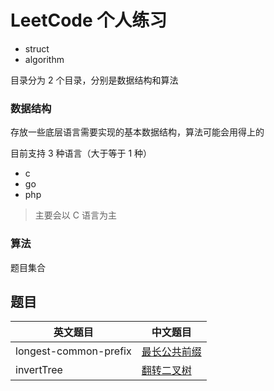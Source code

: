 # LeetCode 个人练习

- struct
- algorithm

目录分为 2 个目录，分别是数据结构和算法

### 数据结构

存放一些底层语言需要实现的基本数据结构，算法可能会用得上的

目前支持 3 种语言（大于等于 1 种）

- c
- go
- php

> 主要会以 C 语言为主

### 算法

题目集合

## 题目

| 英文题目              | 中文题目                                                                                            |
| --------------------- | --------------------------------------------------------------------------------------------------- |
| longest-common-prefix | [最长公共前缀](https://github.com/whiteCcinn/leetcode-practice/blob/master/subject/最长公共前缀.md) |
| invertTree            | [翻转二叉树](https://github.com/whiteCcinn/leetcode-practice/blob/master/subject/翻转二叉树.md)     |